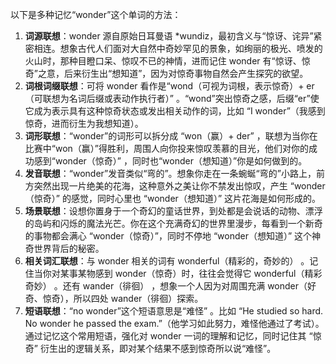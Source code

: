 以下是多种记忆“wonder”这个单词的方法：
1. **词源联想**：wonder 源自原始日耳曼语 *wundiz，最初含义与“惊讶、诧异”紧密相连。想象古代人们面对大自然中奇妙罕见的景象，如绚丽的极光、喷发的火山时，那种目瞪口呆、惊叹不已的神情，进而记住 wonder 有“惊讶、惊奇”之意，后来衍生出“想知道”，因为对惊奇事物自然会产生探究的欲望。
2. **词根词缀联想**：可将 wonder 看作是“wond（可视为词根，表示惊奇）+ er（可联想为名词后缀或表动作执行者）” 。“wond”突出惊奇之感，后缀“er”使它成为表示具有这种惊奇状态或发出相关动作的词，比如 “I wonder”（我感到惊奇，进而衍生为我想知道）。
3. **词形联想**：“wonder”的词形可以拆分成 “won（赢）+ der” ，联想为当你在比赛中“won（赢）”得胜利，周围人向你投来惊叹羡慕的目光，他们对你的成功感到“wonder（惊奇）” ，同时也“wonder（想知道）”你是如何做到的。
4. **发音联想**：“wonder”发音类似“弯的”。想象你走在一条蜿蜒“弯的”小路上，前方突然出现一片绝美的花海，这种意外之美让你不禁发出惊叹，产生 “wonder（惊奇）” 的感觉，同时心里也 “wonder（想知道）” 这片花海是如何形成的。
5. **场景联想**：设想你置身于一个奇幻的童话世界，到处都是会说话的动物、漂浮的岛屿和闪烁的魔法光芒。你在这个充满奇幻的世界里漫步，每看到一个新奇的事物都会满心 “wonder（惊奇）”，同时不停地 “wonder（想知道）” 这个神奇世界背后的秘密。
6. **相关词汇联想**：与 wonder 相关的词有 wonderful（精彩的，奇妙的） 。记住当你对某事某物感到 wonder（惊奇）时，往往会觉得它 wonderful（精彩奇妙） 。还有 wander（徘徊） ，想象一个人因为对周围充满 wonder（好奇、惊奇），所以四处 wander（徘徊）探索。
7. **短语联想**：“no wonder”这个短语意思是“难怪” 。比如 “He studied so hard. No wonder he passed the exam.”（他学习如此努力，难怪他通过了考试）。通过记忆这个常用短语，强化对 wonder 一词的理解和记忆，同时记住其 “惊奇” 衍生出的逻辑关系，即对某个结果不感到惊奇所以说“难怪”。 
